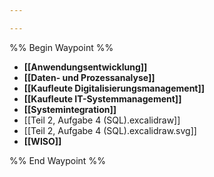 ```yaml
---

---
```

%% Begin Waypoint %%
- **[[Anwendungsentwicklung]]**
- **[[Daten- und Prozessanalyse]]**
- **[[Kaufleute Digitalisierungsmanagement]]**
- **[[Kaufleute IT-Systemmanagement]]**
- **[[Systemintegration]]**
- [[Teil 2, Aufgabe 4 (SQL).excalidraw]]
- [[Teil 2, Aufgabe 4 (SQL).excalidraw.svg]]
- **[[WISO]]**

%% End Waypoint %%
